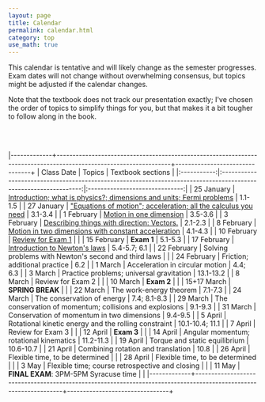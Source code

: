 ```yaml
---
layout: page
title: Calendar
permalink: calendar.html
category: top 
use_math: true
---
```


    
This calendar is tentative and will likely change as the semester progresses. Exam dates will not change without overwhelming consensus, but topics might be adjusted if the calendar changes.

Note that the textbook does not track our presentation exactly; I've chosen the order of topics to simplify things for you, but that makes it a bit tougher to follow along in the book.

<br><br>

|-------------+------------------------------------------------------------------------------------------------------------------+--------------------------------+
| Class Date  | Topics                                                                                                           | Textbook sections              |
|:-----------:|:----------------------------------------------------------------------------------------------------------------:|:------------------------------:|
| 25 January  | <a href="slides/lec1/lecture1.pdf">Introduction; what is physics?; dimensions and units; Fermi problems</a>                                             | 1.1-1.5                        |
| 27 January  | <a href="slides/lec2/lecture2.pdf">"Equations of motion"; acceleration; all the calculus you need</a>                                                   | 3.1-3.4                        |
|  1 February | <a href="slides/lec3/lecture3.pdf">Motion in one dimension</a>                                                                                          | 3.5-3.6                        |
|  3 February | <a href="slides/lec4/lecture4.pdf">Describing things with direction: Vectors.</a>                                                                       | 2.1-2.3                        |
|  8 February | <a href="slides/lec5/lecture5.pdf">Motion in two dimensions with constant acceleration</a>                                                                                                | 4.1-4.3                        |
| 10 February | <a href="slides/lec6/lecture6.pdf">Review for Exam 1</a>                                                                                                |                                |
| 15 February | **Exam 1**                                                                                                       | 5.1-5.3                        |
| 17 February | <a href="slides/lec7/lecture7.pdf">Introduction to Newton's laws</a>                                                                              | 5.4-5.7; 6.1                   |
| 22 February | Solving problems with Newton's second and third laws                                                             |                                |
| 24 February | Friction; additional practice                                                                                    | 6.2                            |
| 1  March    | Acceleration in circular motion                                                                                  | 4.4; 6.3                       |
| 3  March    | Practice problems; universal gravitation                                                                         | 13.1-13.2                      |
| 8  March    | Review for Exam 2                                                                                                |                                |
| 10 March    | **Exam 2**                                                                                                       |                                |
| 15+17 March | **SPRING BREAK**                                                                                                 |                                |
| 22 March    | The work-energy theorem                                                                                          | 7.1-7.3                        |
| 24 March    | The conservation of energy                                                                                       | 7.4; 8.1-8.3                   |
| 29 March    | The conservation of momentum; collisions and explosions                                                          | 9.1-9.3                        | 
| 31 March    | Conservation of momentum in two dimensions                                                                       | 9.4-9.5                        |
| 5  April    | Rotational kinetic energy and the rolling constraint                                                             | 10.1-10.4; 11.1                |
| 7  April    | Review for Exam 3                                                                                                |                                |
| 12 April    | **Exam 3**                                                                                                       |                                |
| 14 April    | Angular momentum; rotational kinematics                                                                          | 11.2-11.3                      |
| 19 April    | Torque and static equilibrium                                                                                    | 10.6-10.7                      |
| 21 April    | Combining rotation and translation                                                                               | 10.8                           |
| 26 April    | Flexible time, to be determined                                                                                  |                                |
| 28 April    | Flexible time, to be determined                                                                                  |                                | 
| 3  May      | Flexible time; course retrospective and closing                                                                  |                                |
| 11 May      | **FINAL EXAM**: 3PM-5PM Syracuse time                                                                            |                                |
|-------------+------------------------------------------------------------------------------------------------------------------+--------------------------------+




